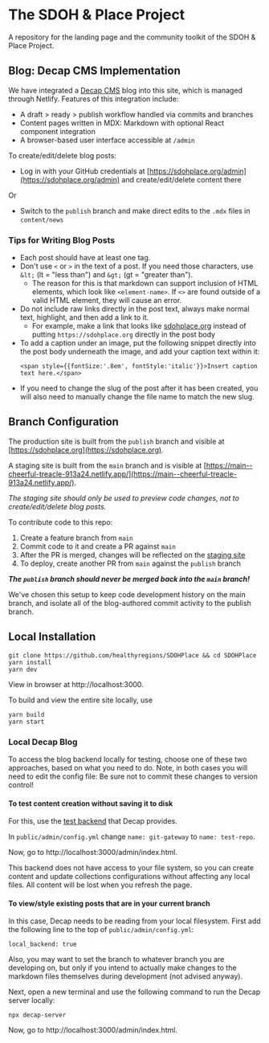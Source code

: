 # The SDOH & Place Project

A repository for the landing page and the community toolkit of the SDOH & Place Project.

## Blog: Decap CMS Implementation

We have integrated a [Decap CMS](https://decapcms.org/) blog into this site, which is managed through Netlify. Features of this integration include:

- A draft > ready > publish workflow handled via commits and branches
- Content pages written in MDX: Markdown with optional React component integration
- A browser-based user interface accessible at `/admin`

To create/edit/delete blog posts:

- Log in with your GitHub credentials at [https://sdohplace.org/admin](https://sdohplace.org/admin) and create/edit/delete content there

Or

- Switch to the `publish` branch and make direct edits to the `.mdx` files in `content/news`

### Tips for Writing Blog Posts

- Each post should have at least one tag.
- Don't use `<` or `>` in the text of a post. If you need those characters, use `&lt;` (lt = "less than") and `&gt;` (gt = "greater than").
  - The reason for this is that markdown can support inclusion of HTML elements, which look like `<element-name>`. If `<>` are found outside of a valid HTML element, they will cause an error.
- Do not include raw links directly in the post text, always make normal text, highlight, and then add a link to it.
  - For example, make a link that looks like [sdohplace.org](https://sdohplace.org) instead of putting `https://sdohplace.org` directly in the post body
- To add a caption under an image, put the following snippet directly into the post body underneath the image, and add your caption text within it:
    ```
    <span style={{fontSize:'.8em', fontStyle:'italic'}}>Insert caption text here.</span>
    ```
- If you need to change the slug of the post after it has been created, you will also need to manually change the file name to match the new slug.


## Branch Configuration

The production site is built from the `publish` branch and visible at [https://sdohplace.org](https://sdohplace.org).

A staging site is built from the `main` branch and is visible at [https://main--cheerful-treacle-913a24.netlify.app/](https://main--cheerful-treacle-913a24.netlify.app/).

_The staging site should only be used to preview code changes, not to create/edit/delete blog posts._

To contribute code to this repo:

1. Create a feature branch from `main`
2. Commit code to it and create a PR against `main`
3. After the PR is merged, changes will be reflected on the [staging site](https://main--cheerful-treacle-913a24.netlify.app/)
4. To deploy, create another PR from `main` against the `publish` branch

**_The `publish` branch should never be merged back into the `main` branch!_**

We've chosen this setup to keep code development history on the main branch, and isolate all of the blog-authored commit activity to the publish branch.

## Local Installation

```
git clone https://github.com/healthyregions/SDOHPlace && cd SDOHPlace
yarn install
yarn dev
```

View in browser at http://localhost:3000.

To build and view the entire site locally, use

```
yarn build
yarn start
```

### Local Decap Blog

To access the blog backend locally for testing, choose one of these two approaches, based on what you need to do. Note, in both cases you will need to edit the config file: Be sure not to commit these changes to version control!

#### To test content creation without saving it to disk

For this, use the [test backend](https://decapcms.org/docs/test-backend/) that Decap provides.

In `public/admin/config.yml` change `name: git-gateway` to `name: test-repo`.

Now, go to http://localhost:3000/admin/index.html.

This backend does not have access to your file system, so you can create content and update collections configurations without affecting any local files. All content will be lost when you refresh the page.

#### To view/style existing posts that are in your current branch

In this case, Decap needs to be reading from your local filesystem. First add the following line to the top of `public/admin/config.yml`:

```
local_backend: true
```

Also, you may want to set the branch to whatever branch you are developing on, but only if you intend to actually make changes to the markdown files themselves during development (not advised anyway).

Next, open a new terminal and use the following command to run the Decap server locally:

```
npx decap-server
```

Now, go to http://localhost:3000/admin/index.html.

